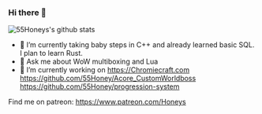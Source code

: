 ### Hi there 👋


![55Honeys's github stats](https://github-readme-stats.vercel.app/api?username=55honey)

- 🌱 I’m currently taking baby steps in C++ and already learned basic SQL. I plan to learn Rust.
- 💬 Ask me about WoW multiboxing and Lua
- 🔭 I’m currently working on
https://Chromiecraft.com
https://github.com/55Honey/Acore_CustomWorldboss
https://github.com/55Honey/progression-system
<!--
**55Honey/55honey** is a ✨ _special_ ✨ repository because its `README.md` (this file) appears on your GitHub profile.

Here are some ideas to get you started:
- 👯 I’m looking to collaborate on ...
- 🤔 I’m looking for help with ...
- 📫 How to reach me: ...
- 😄 Pronouns: ...
- ⚡ Fun fact: ...
-->
Find me on patreon: https://www.patreon.com/Honeys
